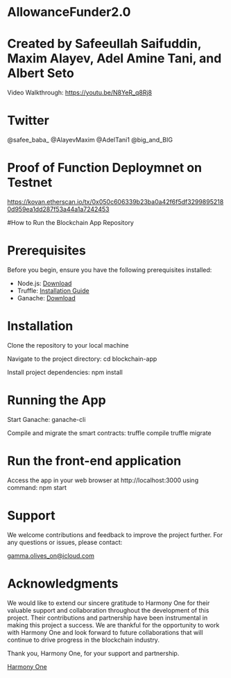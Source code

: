# AllowanceFunder2.0
# Created by Safeeullah Saifuddin, Maxim Alayev, Adel Amine Tani, and Albert Seto

Video Walkthrough:
  https://youtu.be/N8YeR_q8Rj8

# Twitter
@safee_baba_
@AlayevMaxim
@AdelTani1
@big_and_BIG

# Proof of Function Deploymnet on Testnet 
  https://kovan.etherscan.io/tx/0x050c606339b23ba0a42f6f5df32998952180d959ea1dd287f53a44a1a7242453

#How to Run the Blockchain App Repository 

# Prerequisites 
Before you begin, ensure you have the following prerequisites installed:
- Node.js: [Download](https://nodejs.org/)
- Truffle: [Installation Guide](https://www.trufflesuite.com/truffle)
- Ganache: [Download](https://www.trufflesuite.com/ganache)

# Installation 

Clone the repository to your local machine

Navigate to the project directory:
   cd blockchain-app
   
Install project dependencies:
  npm install
  
# Running the App

  Start Ganache:
  ganache-cli

Compile and migrate the smart contracts:
  truffle compile
  truffle migrate

# Run the front-end application
  Access the app in your web browser at http://localhost:3000 using command: npm start

# Support 
  We welcome contributions and feedback to improve the project further. For any questions or issues, please contact:

  gamma.olives_on@icloud.com


# Acknowledgments

We would like to extend our sincere gratitude to Harmony One for their valuable support and collaboration throughout the development of this project. Their contributions and partnership have been instrumental in making this project a success. We are thankful for the opportunity to work with Harmony One and look forward to future collaborations that will continue to drive progress in the blockchain industry.

Thank you, Harmony One, for your support and partnership.

[Harmony One](https://www.harmony.one/)


